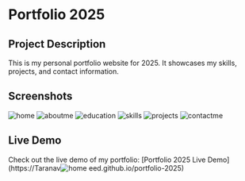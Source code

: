 # Portfolio 2025

## Project Description
This is my personal portfolio website for 2025. It showcases my skills, projects, and contact information.

## Screenshots
![home](https://github.com/user-attachments/assets/267226fe-9179-4c6e-86c9-a3dfc820b575)
![aboutme](https://github.com/user-attachments/assets/10310a0b-90e5-4a72-8845-ba3563c99f2e)
![education](https://github.com/user-attachments/assets/c9040364-4edc-4e1c-a204-e1d76c9e5fb1)
![skills](https://github.com/user-attachments/assets/bc576c1c-1999-4645-b661-200cac1b1554)
![projects](https://github.com/user-attachments/assets/650b5a3f-a384-429f-83a0-7cb6fc05f124)
![contactme](https://github.com/user-attachments/assets/f05f89fd-7aea-406b-aff3-ec18dab828ac)

## Live Demo
Check out the live demo of my portfolio: [Portfolio 2025 Live Demo](https://Taranav![home](https://github.com/user-attachments/assets/e9a5a29c-9e88-4e7a-824a-9391031dc364)
eed.github.io/portfolio-2025)
